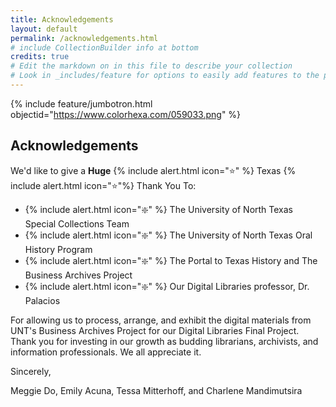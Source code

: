 ```yaml
---
title: Acknowledgements
layout: default
permalink: /acknowledgements.html
# include CollectionBuilder info at bottom
credits: true
# Edit the markdown on in this file to describe your collection
# Look in _includes/feature for options to easily add features to the page
---
```


{% include feature/jumbotron.html objectid="https://www.colorhexa.com/059033.png" %}

## Acknowledgements

We'd like to give a **Huge** {% include alert.html icon=":star:" %} Texas {% include alert.html icon=":star:"%} Thank You To: 

- {% include alert.html icon=":sparkle:" %} The University of North Texas Special Collections Team
- {% include alert.html icon=":sparkle:" %} The University of North Texas Oral History Program
- {% include alert.html icon=":sparkle:" %} The Portal to Texas History and The Business Archives Project
- {% include alert.html icon=":sparkle:" %} Our Digital Libraries professor, Dr. Palacios

For allowing us to process, arrange, and exhibit the digital materials from UNT's Business Archives Project for our Digital Libraries Final Project. Thank you for investing in our growth as budding librarians, archivists, and information professionals. We all appreciate it. 

Sincerely, 

Meggie Do, Emily Acuna, Tessa Mitterhoff, and Charlene Mandimutsira

  
  
